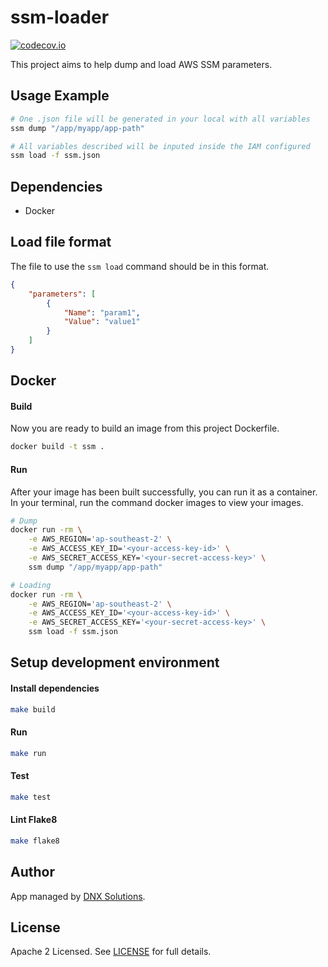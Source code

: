 # ssm-loader

[![codecov.io](https://codecov.io/gh/DNXLabs/ssm-loader/coverage.svg?branch=master)](https://codecov.io/gh/DNXLabs/ssm-loader?branch=master)

This project aims to help dump and load AWS SSM parameters.


## Usage Example
```bash
# One .json file will be generated in your local with all variables
ssm dump "/app/myapp/app-path"

# All variables described will be inputed inside the IAM configured
ssm load -f ssm.json
```

## Dependencies
- Docker

## Load file format
The file to use the `ssm load` command should be in this format.
```json
{
    "parameters": [
        {
            "Name": "param1",
            "Value": "value1"
        }
    ]
}
```

## Docker

#### Build
Now you are ready to build an image from this project Dockerfile.
```bash
docker build -t ssm .
```

#### Run

After your image has been built successfully, you can run it as a container. In your terminal, run the command docker images to view your images.

```bash
# Dump
docker run -rm \
    -e AWS_REGION='ap-southeast-2' \
    -e AWS_ACCESS_KEY_ID='<your-access-key-id>' \
    -e AWS_SECRET_ACCESS_KEY='<your-secret-access-key>' \
    ssm dump "/app/myapp/app-path"

# Loading
docker run -rm \
    -e AWS_REGION='ap-southeast-2' \
    -e AWS_ACCESS_KEY_ID='<your-access-key-id>' \
    -e AWS_SECRET_ACCESS_KEY='<your-secret-access-key>' \
    ssm load -f ssm.json
```

## Setup development environment

#### Install dependencies

```bash
make build
```

#### Run
```bash
make run
```

#### Test
```bash
make test
```

#### Lint Flake8
```bash
make flake8
```

## Author
App managed by [DNX Solutions](https://github.com/DNXLabs).

## License
Apache 2 Licensed. See [LICENSE](https://github.com/DNXLabs/ssm-loader/blob/master/LICENSE) for full details.